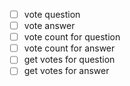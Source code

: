 - [ ] vote question
- [ ] vote answer
- [ ] vote count for question
- [ ] vote count for answer
- [ ] get votes for question
- [ ] get votes for answer
